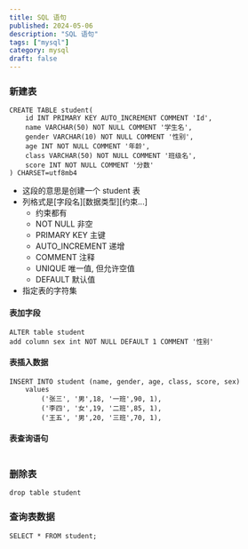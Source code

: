 ```yaml
---
title: SQL 语句
published: 2024-05-06
description: "SQL 语句"
tags: ["mysql"]
category: mysql
draft: false
---
```


### 新建表
```
CREATE TABLE student(
    id INT PRIMARY KEY AUTO_INCREMENT COMMENT 'Id',
    name VARCHAR(50) NOT NULL COMMENT '学生名',
    gender VARCHAR(10) NOT NULL COMMENT '性别',
    age INT NOT NULL COMMENT '年龄',
    class VARCHAR(50) NOT NULL COMMENT '班级名',
    score INT NOT NULL COMMENT '分数'
) CHARSET=utf8mb4
```
- 这段的意思是创建一个 student 表
- 列格式是[字段名][数据类型][约束...]
  - 约束都有
  - NOT NULL 非空
  - PRIMARY KEY 主键
  - AUTO_INCREMENT 递增
  - COMMENT 注释
  - UNIQUE 唯一值, 但允许空值
  - DEFAULT 默认值
- 指定表的字符集

#### 表加字段
```
ALTER table student 
add column sex int NOT NULL DEFAULT 1 COMMENT '性别'
```
#### 表插入数据
```
INSERT INTO student (name, gender, age, class, score, sex)
	values
		('张三', '男',18, '一班',90, 1),
        ('李四', '女',19, '二班',85, 1),
        ('王五', '男',20, '三班',70, 1),
```
#### 表查询语句
```

```


### 删除表
```
drop table student
```

### 查询表数据
```
SELECT * FROM student;
```
